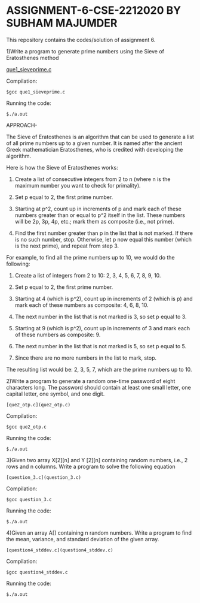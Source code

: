 # ASSIGNMENT-6-CSE-2212020 BY SUBHAM MAJUMDER
This repository contains the codes/solution of assignment 6.

1)Write a program to generate prime numbers using the Sieve of Eratosthenes method
 
 [que1_sieveprime.c](https://github.com/bits-and-atoms/ASSIGNMENT-6-CSE-2212020/blob/dfcf63e0e5566426ef6087b19b59373d2879842d/que1_sieveprime.c)
 
Compilation:

`$gcc que1_sieveprime.c`

Running the code:

`$./a.out`

APPROACH-

The Sieve of Eratosthenes is an algorithm that can be used to generate a list of all prime numbers up to a given number.
It is named after the ancient Greek mathematician Eratosthenes, who is credited with developing the algorithm.

Here is how the Sieve of Eratosthenes works:

1) Create a list of consecutive integers from 2 to n (where n is the maximum number you want to check for primality).

2) Set p equal to 2, the first prime number.

3) Starting at p^2, count up in increments of p and mark each of these numbers greater than or equal to p^2 itself in the list.
   These numbers will be 2p, 3p, 4p, etc.; mark them as composite (i.e., not prime).

4) Find the first number greater than p in the list that is not marked. 
   If there is no such number, stop. Otherwise, let p now equal this number (which is the next prime),
   and repeat from step 3.

For example, to find all the prime numbers up to 10, we would do the following:

1) Create a list of integers from 2 to 10: 2, 3, 4, 5, 6, 7, 8, 9, 10.

2) Set p equal to 2, the first prime number.

3) Starting at 4 (which is p^2), count up in increments of 2 (which is p) and mark each of these numbers as composite: 4, 6, 8, 10.

4) The next number in the list that is not marked is 3, so set p equal to 3.

5) Starting at 9 (which is p^2), count up in increments of 3 and mark each of these numbers as composite: 9.

6) The next number in the list that is not marked is 5, so set p equal to 5.

7) Since there are no more numbers in the list to mark, stop.

The resulting list would be: 2, 3, 5, 7, which are the prime numbers up to 10.

2)Write a program to generate a random one-time password of eight characters long. The password
should contain at least one small letter, one capital letter, one symbol, and one digit.

 `[que2_otp.c](que2_otp.c)`

Compilation:

`$gcc que2_otp.c`

Running the code:

`$./a.out`

3)Given two array X[2][n] and Y [2][n] containing random numbers, i.e., 2 rows and n columns.
Write a program to solve the following equation

 `[question_3.c](question_3.c)`
 
Compilation:

`$gcc question_3.c`

Running the code:

`$./a.out`

4)Given an array A[] containing n random numbers. Write a program to find the mean, variance,
and standard deviation of the given array.

 `[question4_stddev.c](question4_stddev.c)`
 
Compilation:

`$gcc question4_stddev.c`

Running the code:

`$./a.out`
